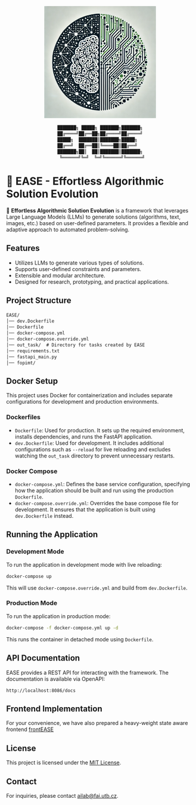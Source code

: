 <div align="center">
    <img src="static/logo.png" alt="EASE Logo" width="300">


```
███████╗ █████╗ ███████╗███████╗
██╔════╝██╔══██╗██╔════╝██╔════╝
█████╗  ███████║███████╗█████╗  
██╔══╝  ██╔══██║╚════██║██╔══╝  
███████╗██║  ██║███████║███████╗
                    ╚══════╝╚═╝  ╚═╝╚══════╝╚══════╝                    
```
</div>

# 🎯 EASE - Effortless Algorithmic Solution Evolution

🚀 **Effortless Algorithmic Solution Evolution** is a framework that leverages Large Language Models (LLMs) to generate solutions (algorithms, text, images, etc.) based on user-defined parameters. It provides a flexible and adaptive approach to automated problem-solving.

## Features
- Utilizes LLMs to generate various types of solutions.
- Supports user-defined constraints and parameters.
- Extensible and modular architecture.
- Designed for research, prototyping, and practical applications.

## Project Structure

```
EASE/
│── dev.Dockerfile
│── Dockerfile
│── docker-compose.yml
│── docker-compose.override.yml
│── out_task/  # Directory for tasks created by EASE
│── requirements.txt
│── fastapi_main.py
│── fopimt/
```

## Docker Setup

This project uses Docker for containerization and includes separate configurations for development and production environments.

### Dockerfiles

- `Dockerfile`: Used for production. It sets up the required environment, installs dependencies, and runs the FastAPI application.
- `dev.Dockerfile`: Used for development. It includes additional configurations such as `--reload` for live reloading and excludes watching the `out_task` directory to prevent unnecessary restarts.

### Docker Compose

- `docker-compose.yml`: Defines the base service configuration, specifying how the application should be built and run using the production `Dockerfile`.
- `docker-compose.override.yml`: Overrides the base compose file for development. It ensures that the application is built using `dev.Dockerfile` instead.

## Running the Application

### Development Mode

To run the application in development mode with live reloading:

```sh
docker-compose up
```

This will use `docker-compose.override.yml` and build from `dev.Dockerfile`.

### Production Mode

To run the application in production mode:

```sh
docker-compose -f docker-compose.yml up -d
```

This runs the container in detached mode using `Dockerfile`.

## API Documentation

EASE provides a REST API for interacting with the framework. The documentation is available via OpenAPI:

```
http://localhost:8086/docs
```

## Frontend Implementation

For your convenience, we have also prepared a heavy-weight state aware frontend [frontEASE](https://github.com/TBU-AILab/frontEASE)
<!--
## Contributing

Contributions are welcome! Please follow these steps:

1. Fork the repository.
2. Create a feature branch.
3. Commit your changes.
4. Submit a pull request.
-->
## License

This project is licensed under the [MIT License](LICENSE).

## Contact

For inquiries, please contact [ailab@fai.utb.cz](mailto:ailab@fai.utb.cz).

